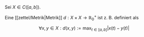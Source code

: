 Sei $X \in C([a, b])$.

Eine [[zettel/Metrik|Metrik]] $d : X \times X \to \mathbb{R}_0^+$ ist z. B. definiert als

$$
	\forall x, y \in X : d(x, y) := \max_{t \in [a, b]} |x(t) - y(t)|
$$